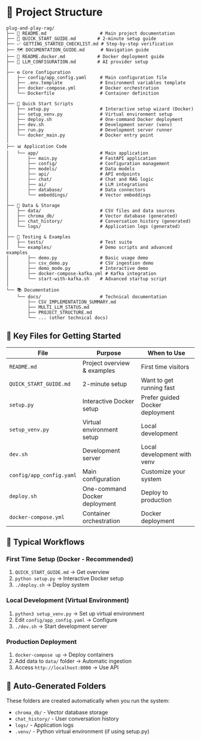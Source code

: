 # 📁 Project Structure

```
plug-and-play-rag/
├── 📄 README.md                    # Main project documentation
├── 🚀 QUICK_START_GUIDE.md        # 2-minute setup guide
├── ✅ GETTING_STARTED_CHECKLIST.md # Step-by-step verification
├── 🗺️ DOCUMENTATION_GUIDE.md      # Navigation guide
├── 🐳 README.docker.md            # Docker deployment guide
├── 🔧 LLM_CONFIGURATION.md        # AI provider setup
│
├── ⚙️ Core Configuration
│   ├── config/app_config.yaml     # Main configuration file
│   ├── .env.template              # Environment variables template
│   ├── docker-compose.yml         # Docker orchestration
│   └── Dockerfile                 # Container definition
│
├── 🚀 Quick Start Scripts
│   ├── setup.py                   # Interactive setup wizard (Docker)
│   ├── setup_venv.py              # Virtual environment setup
│   ├── deploy.sh                  # One-command Docker deployment
│   ├── dev.sh                     # Development server (venv)
│   ├── run.py                     # Development server runner
│   └── docker_main.py             # Docker entry point
│
├── 📊 Application Code
│   └── app/                       # Main application
│       ├── main.py                # FastAPI application
│       ├── config/                # Configuration management
│       ├── models/                # Data models
│       ├── api/                   # API endpoints
│       ├── chat/                  # Chat and RAG logic
│       ├── ai/                    # LLM integrations
│       ├── database/              # Data connectors
│       └── embeddings/            # Vector embeddings
│
├── 📁 Data & Storage
│   ├── data/                      # CSV files and data sources
│   ├── chroma_db/                 # Vector database (generated)
│   ├── chat_history/              # Conversation history (generated)
│   └── logs/                      # Application logs (generated)
│
├── 🧪 Testing & Examples
│   ├── tests/                     # Test suite
│   └── examples/                  # Demo scripts and advanced examples
│       ├── demo.py                # Basic usage demo
│       ├── csv_demo.py            # CSV ingestion demo
│       ├── demo_mode.py           # Interactive demo
│       ├── docker-compose-kafka.yml # Kafka integration
│       └── start-with-kafka.sh    # Advanced startup script
│
└── 📚 Documentation
    └── docs/                      # Technical documentation
        ├── CSV_IMPLEMENTATION_SUMMARY.md
        ├── MULTI_LLM_STATUS.md
        ├── PROJECT_STRUCTURE.md
        └── ... (other technical docs)
```

## 🎯 Key Files for Getting Started

| File | Purpose | When to Use |
|------|---------|-------------|
| `README.md` | Project overview & examples | First time visitors |
| `QUICK_START_GUIDE.md` | 2-minute setup | Want to get running fast |
| `setup.py` | Interactive Docker setup | Prefer guided Docker deployment |
| `setup_venv.py` | Virtual environment setup | Local development |
| `dev.sh` | Development server | Local development with venv |
| `config/app_config.yaml` | Main configuration | Customize your system |
| `deploy.sh` | One-command Docker deployment | Deploy to production |
| `docker-compose.yml` | Container orchestration | Docker deployment |

## 🚀 Typical Workflows

### First Time Setup (Docker - Recommended)
1. `QUICK_START_GUIDE.md` → Get overview
2. `python setup.py` → Interactive Docker setup
3. `./deploy.sh` → Deploy system

### Local Development (Virtual Environment)
1. `python3 setup_venv.py` → Set up virtual environment
2. Edit `config/app_config.yaml` → Configure
3. `./dev.sh` → Start development server

### Production Deployment
1. `docker-compose up` → Deploy containers
2. Add data to `data/` folder → Automatic ingestion
3. Access `http://localhost:8000` → Use API

## 🔄 Auto-Generated Folders

These folders are created automatically when you run the system:
- `chroma_db/` - Vector database storage
- `chat_history/` - User conversation history  
- `logs/` - Application logs
- `.venv/` - Python virtual environment (if using setup.py)
